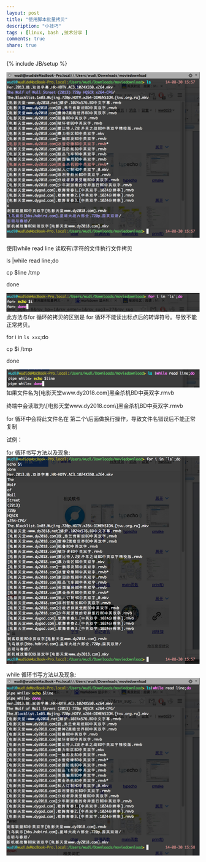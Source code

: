 ```yaml
---
layout: post
title: "使用脚本批量拷贝"
description: "小技巧"
tags : [linux, bash ,技术分享 ]
comments: true
share: true
---
```

{% include JB/setup %}

![pic1](/images/mdpic/3.57.25.png)

使用while read line 读取有\字符的文件执行文件拷贝

ls |while read line;do 

cp $line /tmp

done

![pic1](/images/mdpic/3.59.22.png)
此方法与for 循环的拷贝的区别是 for 循环不能读出标点后的转译符号。导致不能正常拷贝。




for i in `ls xxx`;do

cp $i /tmp

done

![pic1](/images/mdpic/4.00.22.png)
如果文件名为[电影天堂www.dy2018.com]黑金杀机BD中英双字.rmvb

终端中会读取为\\[电影天堂www.dy2018.com\\]黑金杀机BD中英双字.rmvb

for 循环中会将此文件名在 第二个\后面做换行操作，导致文件名错误后不能正常复制




试例：

for 循环书写方法以及现象:
![pic1](/images/mdpic/3.57.53.png)




while 循环书写方法以及现象:
![pic1](/images/mdpic/3.58.35.png)
